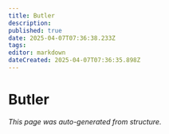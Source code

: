 ```yaml
---
title: Butler
description: 
published: true
date: 2025-04-07T07:36:38.233Z
tags: 
editor: markdown
dateCreated: 2025-04-07T07:36:35.898Z
---
```


# Butler

*This page was auto-generated from structure.*